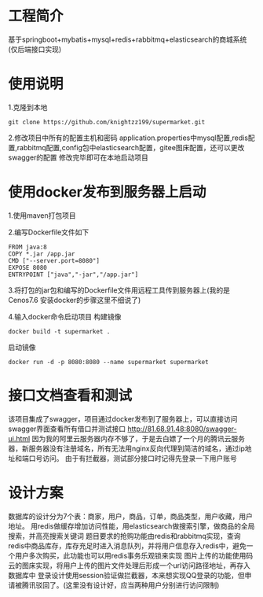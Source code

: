 # 工程简介
基于springboot+mybatis+mysql+redis+rabbitmq+elasticsearch的商城系统(仅后端接口实现)

# 使用说明
1.克隆到本地
```
git clone https://github.com/knightzz199/supermarket.git
```

2.修改项目中所有的配置主机和密码
application.properties中mysql配置,redis配置,rabbitmq配置,config包中elasticsearch配置，gitee图床配置，还可以更改swagger的配置
修改完毕即可在本地启动项目

# 使用docker发布到服务器上启动
1.使用maven打包项目

2.编写Dockerfile文件如下
```
FROM java:8
COPY *.jar /app.jar
CMD ["--server.port=8080"]
EXPOSE 8080
ENTRYPOINT ["java","-jar","/app.jar"]
```
3.将打包的jar包和编写的Dockerfile文件用远程工具传到服务器上(我的是Cenos7.6 安装docker的步骤这里不细说了)

4.输入docker命令启动项目
构建镜像
```
docker build -t supermarket .
```
启动镜像
```
docker run -d -p 8080:8080 --name supermarket supermarket
```

# 接口文档查看和测试
该项目集成了swagger，项目通过docker发布到了服务器上，可以直接访问swagger界面查看所有借口并测试接口
http://81.68.91.48:8080/swagger-ui.html
因为我的阿里云服务器内存不够了，于是去白嫖了一个月的腾讯云服务器，新服务器没有注册域名，所有无法用nginx反向代理到简洁的域名，通过ip地址和端口号访问。
由于有拦截器，测试部分接口时记得先登录一下用户账号

# 设计方案
数据库的设计分为7个表：商家，用户，商品，订单，商品类型，用户收藏，用户地址。
用redis做缓存增加访问性能，用elasticsearch做搜索引擎，做商品的全局搜索，并高亮搜索关键词
题目要求的抢购功能由redis和rabbitmq实现，查询redis中商品库存，库存充足时进入消息队列，并将用户信息存入redis中，避免一个用户多次购买，此功能也可以用redis事务乐观锁来实现
图片上传的功能使用码云的图床实现，将用户上传的图片文件处理后形成一个url访问路径地址，再存入数据库中
登录设计使用session验证做拦截器，本来想实现QQ登录的功能，但申请被腾讯驳回了。(这里没有设计好，应当两种用户分别进行访问限制)
